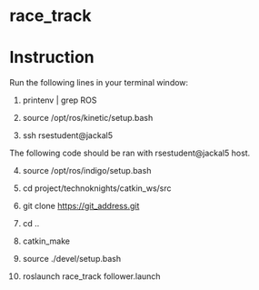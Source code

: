 # race_track

# Instruction
Run the following lines in your terminal window:

1. printenv | grep ROS

2. source /opt/ros/kinetic/setup.bash

3. ssh rsestudent@jackal5

The following code should be ran with rsestudent@jackal5 host.

4. source /opt/ros/indigo/setup.bash 

5. cd project/technoknights/catkin_ws/src

6. git clone https://git_address.git

7. cd ..

8. catkin_make

9. source ./devel/setup.bash

10. roslaunch race_track follower.launch

